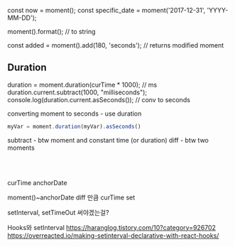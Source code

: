 const now = moment();
const specific_date = moment('2017-12-31', 'YYYY-MM-DD');

moment().format(); // to string

const added = moment().add(180, 'seconds'); // returns modified moment


## Duration
duration = moment.duration(curTime * 1000); // ms
 duration.current.subtract(1000, "milliseconds");
 console.log(duration.current.asSeconds());  // conv to seconds

converting moment to seconds - use duration
```javascript
myVar = moment.duration(myVar).asSeconds()
```

subtract - btw moment and constant time (or duration)
diff - btw two moments


<br><br>

curTime
anchorDate

moment()~anchorDate
diff 만큼 curTime set

setInterval, setTimeOut 써야겠는걸?


Hooks와 setInterval
https://haranglog.tistory.com/10?category=926702
https://overreacted.io/making-setinterval-declarative-with-react-hooks/
